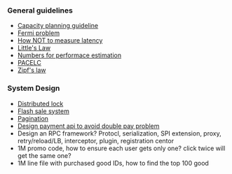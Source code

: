 ### General guidelines
* [Capacity planning guideline](https://george24601.github.io/2019/05/06/capacity-process.html)
* [Fermi problem](https://george24601.github.io/2018/10/08/fermi.html)
* [How NOT to measure latency](https://george24601.github.io/2019/04/04/latency)
* [Little's Law](https://george24601.github.io/2018/12/03/little-law.html)
* [Numbers for performace estimation](https://george24601.github.io/2018/10/09/number.html)
* [PACELC](https://george24601.github.io/2019/03/27/pacelc.html)
* [Zipf's law](https://george24601.github.io/2019/05/13/kelly-criterion.html)

### System Design
* [Distributed lock](https://george24601.github.io/2018/08/27/dist-lock.html)
* [Flash sale system](https://george24601.github.io/2019/10/24/flash-sale.html)
* [Pagination](https://george24601.github.io/2019/05/15/pagination.html)
* [Design payment api to avoid double pay problem]()
* Design an RPC framework? Protocl, serialization, SPI extension, proxy, retry/reload/LB, interceptor, plugin, registration centor
* 1M promo code, how to ensure each user gets only one? click twice will get the same one?
* 1M line file with purchased good IDs, how to find the top 100 good
